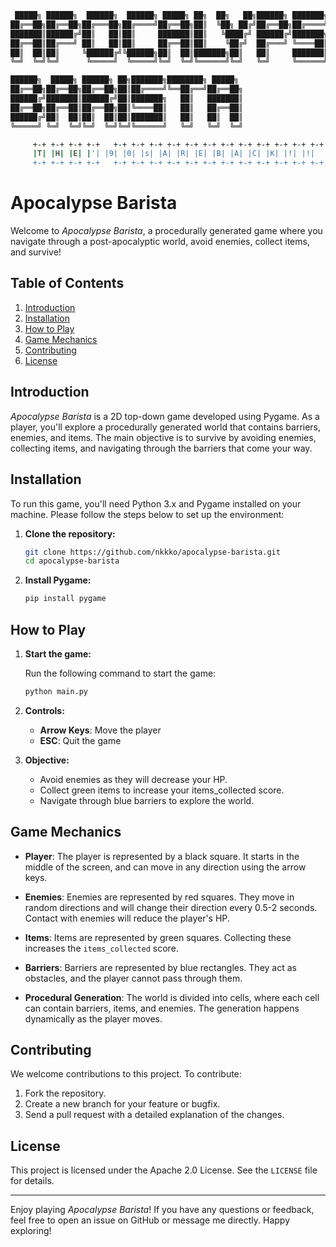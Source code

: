 ```bash
 █████╗ ██████╗  ██████╗  ██████╗ █████╗ ██╗  ██╗   ██╗██████╗ ███████╗███████╗
██╔══██╗██╔══██╗██╔═══██╗██╔════╝██╔══██╗██║  ╚██╗ ██╔╝██╔══██╗██╔════╝██╔════╝
███████║██████╔╝██║   ██║██║     ███████║██║   ╚████╔╝ ██████╔╝███████╗█████╗
██╔══██║██╔═══╝ ██║   ██║██║     ██╔══██║██║    ╚██╔╝  ██╔═══╝ ╚════██║██╔══╝
██║  ██║██║     ╚██████╔╝╚██████╗██║  ██║███████╗██║   ██║     ███████║███████╗
╚═╝  ╚═╝╚═╝      ╚═════╝  ╚═════╝╚═╝  ╚═╝╚══════╝╚═╝   ╚═╝     ╚══════╝╚══════╝

██████╗  █████╗ ██████╗ ██╗███████╗████████╗ █████╗
██╔══██╗██╔══██╗██╔══██╗██║██╔════╝╚══██╔══╝██╔══██╗
██████╔╝███████║██████╔╝██║███████╗   ██║   ███████║
██╔══██╗██╔══██║██╔══██╗██║╚════██║   ██║   ██╔══██║
██████╔╝██║  ██║██║  ██║██║███████║   ██║   ██║  ██║
╚═════╝ ╚═╝  ╚═╝╚═╝  ╚═╝╚═╝╚══════╝   ╚═╝   ╚═╝  ╚═╝

     +-+ +-+ +-+ +-+   +-+ +-+ +-+ +-+ +-+ +-+ +-+ +-+ +-+ +-+ +-+ +-+
     |T| |H| |E| |'| |9| |0| |s| |A| |R| |E| |B| |A| |C| |K| |!| |!|
     +-+ +-+ +-+ +-+   +-+ +-+ +-+ +-+ +-+ +-+ +-+ +-+ +-+ +-+ +-+ +-+
```

# Apocalypse Barista

Welcome to *Apocalypse Barista*, a procedurally generated game where you navigate through a post-apocalyptic world, avoid enemies, collect items, and survive!

## Table of Contents

1. [Introduction](#introduction)
2. [Installation](#installation)
3. [How to Play](#how-to-play)
4. [Game Mechanics](#game-mechanics)
5. [Contributing](#contributing)
6. [License](#license)

## Introduction

*Apocalypse Barista* is a 2D top-down game developed using Pygame. As a player, you'll explore a procedurally generated world that contains barriers, enemies, and items. The main objective is to survive by avoiding enemies, collecting items, and navigating through the barriers that come your way.

## Installation

To run this game, you'll need Python 3.x and Pygame installed on your machine. Please follow the steps below to set up the environment:

1. **Clone the repository:**

    ```bash
    git clone https://github.com/nkkko/apocalypse-barista.git
    cd apocalypse-barista
    ```

2. **Install Pygame:**

    ```bash
    pip install pygame
    ```

## How to Play

1. **Start the game:**

    Run the following command to start the game:

    ```bash
    python main.py
    ```

2. **Controls:**

    - **Arrow Keys**: Move the player
    - **ESC**: Quit the game

3. **Objective:**

    - Avoid enemies as they will decrease your HP.
    - Collect green items to increase your items_collected score.
    - Navigate through blue barriers to explore the world.

## Game Mechanics

- **Player**: The player is represented by a black square. It starts in the middle of the screen, and can move in any direction using the arrow keys.

- **Enemies**: Enemies are represented by red squares. They move in random directions and will change their direction every 0.5-2 seconds. Contact with enemies will reduce the player's HP.

- **Items**: Items are represented by green squares. Collecting these increases the `items_collected` score.

- **Barriers**: Barriers are represented by blue rectangles. They act as obstacles, and the player cannot pass through them.

- **Procedural Generation**: The world is divided into cells, where each cell can contain barriers, items, and enemies. The generation happens dynamically as the player moves.

## Contributing

We welcome contributions to this project. To contribute:

1. Fork the repository.
2. Create a new branch for your feature or bugfix.
3. Send a pull request with a detailed explanation of the changes.

## License

This project is licensed under the Apache 2.0 License. See the `LICENSE` file for details.

---

Enjoy playing *Apocalypse Barista*! If you have any questions or feedback, feel free to open an issue on GitHub or message me directly. Happy exploring!